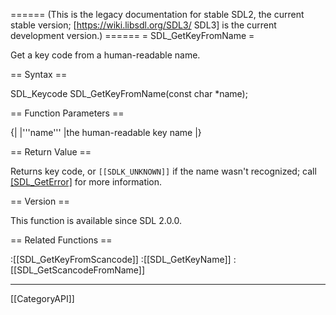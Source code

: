 ====== (This is the legacy documentation for stable SDL2, the current stable version; [https://wiki.libsdl.org/SDL3/ SDL3] is the current development version.) ======
= SDL_GetKeyFromName =

Get a key code from a human-readable name.

== Syntax ==

<syntaxhighlight lang='c'>
SDL_Keycode SDL_GetKeyFromName(const char *name);
</syntaxhighlight>

== Function Parameters ==

{|
|'''name'''
|the human-readable key name
|}

== Return Value ==

Returns key code, or <code>[[SDLK_UNKNOWN]]</code> if the name wasn't
recognized; call [[SDL_GetError]]() for more information.

== Version ==

This function is available since SDL 2.0.0.

== Related Functions ==

:[[SDL_GetKeyFromScancode]]
:[[SDL_GetKeyName]]
:[[SDL_GetScancodeFromName]]

----
[[CategoryAPI]]


